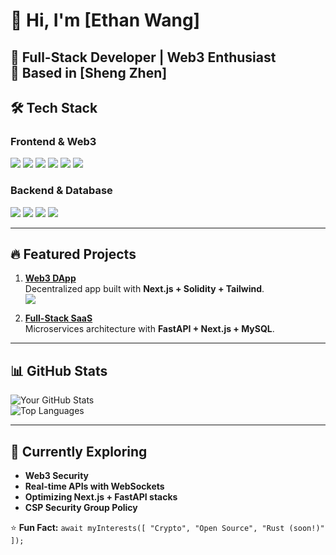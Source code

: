 # 👋 Hi, I'm [Ethan Wang]

**🚀 Full-Stack Developer | Web3 Enthusiast**  
📍 Based in [Sheng Zhen]  
---

## 🛠 Tech Stack

### **Frontend & Web3**
![](https://img.shields.io/badge/Next.js-000000?style=for-the-badge&logo=next.js&logoColor=white)
![](https://img.shields.io/badge/React_Query-FF4154?style=for-the-badge&logo=react-query&logoColor=white)
![](https://img.shields.io/badge/Zustand-764ABC?style=for-the-badge&logo=redux&logoColor=white)
![](https://img.shields.io/badge/TailwindCSS-06B6D4?style=for-the-badge&logo=tailwind-css&logoColor=white)
![](https://img.shields.io/badge/Shadcn/ui-111827?style=for-the-badge&logo=radix-ui&logoColor=white)
![](https://img.shields.io/badge/Solidity-363636?style=for-the-badge&logo=solidity&logoColor=white)

### **Backend & Database**
![](https://img.shields.io/badge/FastAPI-009688?style=for-the-badge&logo=fastapi&logoColor=white)
![](https://img.shields.io/badge/NestJS-E0234E?style=for-the-badge&logo=nestjs&logoColor=white)
![](https://img.shields.io/badge/MySQL-4479A1?style=for-the-badge&logo=mysql&logoColor=white)
![](https://img.shields.io/badge/MongoDB-47A248?style=for-the-badge&logo=mongodb&logoColor=white)

---

## 🔥 Featured Projects

1. **[Web3 DApp](https://github.com/yourusername/web3-project)**  
   Decentralized app built with **Next.js + Solidity + Tailwind**.  
   ![](https://img.shields.io/github/stars/yourusername/web3-project?style=flat)

2. **[Full-Stack SaaS](https://github.com/yourusername/saas-project)**  
   Microservices architecture with **FastAPI + Next.js + MySQL**.  
---

## 📊 GitHub Stats

![Your GitHub Stats](https://github-readme-stats.vercel.app/api?username=yourusername&show_icons=true&theme=dark&hide_border=true&count_private=true)  
![Top Languages](https://github-readme-stats.vercel.app/api/top-langs/?username=yourusername&layout=compact&theme=dark&hide_border=true&langs_count=6)

---

## 🌱 Currently Exploring
- **Web3 Security**  
- **Real-time APIs with WebSockets**  
- **Optimizing Next.js + FastAPI stacks**  
- **CSP Security Group Policy**  

⭐ **Fun Fact:** `await myInterests([ "Crypto", "Open Source", "Rust (soon!)" ]);`
